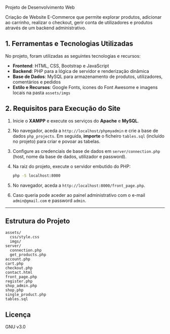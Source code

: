 Projeto de Desenvolvimento Web

Criação de Website E-Commerce que permite explorar produtos, adicionar ao carrinho, realizar o checkout, gerir conta de utilizadores e produtos através de um backend administrativo.

## 1. Ferramentas e Tecnologias Utilizadas
No projeto, foram utilizadas as seguintes tecnologias e recursos:

- **Frontend**: HTML, CSS, Bootstrap e JavaScript
- **Backend**: PHP para a lógica de servidor e renderização dinâmica
- **Base de Dados**: MySQL para armazenamento de produtos, utilizadores, comentários e pedidos
- **Estilo e Recursos**: Google Fonts, ícones do Font Awesome e imagens locais na pasta `assets/imgs`

## 2. Requisitos para Execução do Site
1. Inicie o **XAMPP** e execute os serviços do **Apache** e **MySQL**.
2. No navegador, aceda a `http://localhost/phpmyadmin` e crie a base de dados `php_projects`. Em seguida, **importe** o ficheiro `tables.sql` (incluído no projeto) para criar e povoar as tabelas.
3. Configure as credenciais de base de dados em `server/connection.php` (host, nome da base de dados, utilizador e password).
4. Na raiz do projeto, execute o servidor embutido do PHP:
   ```bash
   php -S localhost:8000
   ```
5. No navegador, aceda a `http://localhost:8000/front_page.php`.
   
7. Caso queria pode aceder ao painel administrativo com o e-mail `admin@gmail.com` e password `admin`.

---

## Estrutura do Projeto
```
assets/
  css/style.css
  imgs/
server/
  connection.php
  get_products.php
account.php
cart.php
checkout.php
contact.html
front_page.php
register.php
shop_admin.php
shop.php
single_product.php
tables.sql
```

## Licença
GNU v3.0
